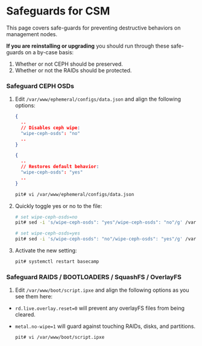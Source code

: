 # Safeguards for CSM

This page covers safe-guards for preventing destructive behaviors on management nodes.

**If you are reinstalling or upgrading** you should run through these safe-guards on a by-case basis:

1. Whether or not CEPH should be preserved.
2. Whether or not the RAIDs should be protected.

### Safeguard CEPH OSDs

1. Edit `/var/www/ephemeral/configs/data.json` and align the following options:

   ```json
   {
     ..
     // Disables ceph wipe:
     "wipe-ceph-osds": "no"
     ..
   }
   ```

   ```json
   {
     ..
     // Restores default behavior:
     "wipe-ceph-osds": "yes"
     ..
   }
   ```
   ```bash
   pit# vi /var/www/ephemeral/configs/data.json
   ```
1. Quickly toggle yes or no to the file:

   ```bash
   # set wipe-ceph-osds=no
   pit# sed -i 's/wipe-ceph-osds": "yes"/wipe-ceph-osds": "no"/g' /var/www/ephemeral/configs/data.json
   
   # set wipe-ceph-osds=yes
   pit# sed -i 's/wipe-ceph-osds": "no"/wipe-ceph-osds": "yes"/g' /var/www/ephemeral/configs/data.json
   ```
1. Activate the new setting:

   ```bash
   pit# systemctl restart basecamp
   ```

### Safeguard RAIDS / BOOTLOADERS / SquashFS / OverlayFS

1. Edit `/var/www/boot/script.ipxe` and align the following options as you see them here:

- `rd.live.overlay.reset=0` will prevent any overlayFS files from being cleared.
- `metal.no-wipe=1` will guard against touching RAIDs, disks, and partitions.

   ```bash
   pit# vi /var/www/boot/script.ipxe
   ```
